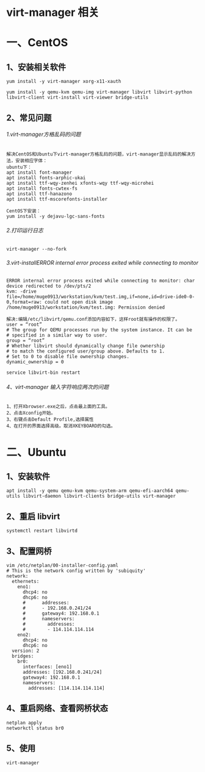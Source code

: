 # virt-manager 相关

# 一、CentOS

## 1、安装相关软件

```
yum install -y virt-manager xorg-x11-xauth
```
```
yum install -y qemu-kvm qemu-img virt-manager libvirt libvirt-python libvirt-client virt-install virt-viewer bridge-utils
```

## 2、常见问题

###### 1.virt-manager方格乱码的问题
```
解决CentOS和Ubuntu下virt-manager方格乱码的问题，virt-manager显示乱码的解决方法，安装相应字体： 
ubuntu下：
apt install font-manager 
apt install fonts-arphic-ukai 
apt install ttf-wqy-zenhei xfonts-wqy ttf-wqy-microhei 
apt install fonts-cwtex-fs 
apt install ttf-hanazono 
apt install ttf-mscorefonts-installer 

CentOS下安装：
yum install -y dejavu-lgc-sans-fonts
```
###### 2.打印运行日志
```
virt-manager --no-fork
```
###### 3.virt-installERROR internal error process exited while connecting to monitor
```
ERROR internal error process exited while connecting to monitor: char device redirected to /dev/pts/2
kvm: -drive file=/home/muge0913/workstation/kvm/test.img,if=none,id=drive-ide0-0-0,format=raw: could not open disk image
/home/muge0913/workstation/kvm/test.img: Permission denied

解决:编辑/etc/libvirt/qemu.conf添加内容如下，这样root就有操作的权限了。
user = “root”
# The group for QEMU processes run by the system instance. It can be
# specified in a similar way to user.
group = “root”
# Whether libvirt should dynamically change file ownership
# to match the configured user/group above. Defaults to 1.
# Set to 0 to disable file ownership changes.
dynamic_ownership = 0

service libvirt-bin restart
```

###### 4、virt-manager 输入字符响应两次的问题

```
1、打开Xbrowser.exe之后，点击最上面的工具。
2、点击Xconfig开始。
3、右键点击Default Profile,选择属性
4、在打开的界面选择高级。取消XKEYBOARD的勾选。
```

# 二、Ubuntu

## 1、安装软件

```
apt install -y qemu qemu-kvm qemu-system-arm qemu-efi-aarch64 qemu-utils libvirt-daemon libvirt-clients bridge-utils virt-manager
```

## 2、重启 libvirt

```
systemctl restart libvirtd
```

## 3、配置网桥

```
vim /etc/netplan/00-installer-config.yaml
# This is the network config written by 'subiquity'
network:
  ethernets:
    eno1:
      dhcp4: no
      dhcp6: no
      #      addresses:
      #      - 192.168.0.241/24
      #      gateway4: 192.168.0.1
      #      nameservers:
      #        addresses:
      #        - 114.114.114.114
    eno2:
      dhcp4: no
      dhcp6: no
  version: 2
  bridges:
    br0:
      interfaces: [eno1]
      addresses: [192.168.0.241/24]
      gateway4: 192.168.0.1
      nameservers:
        addresses: [114.114.114.114]
```

## 4、重启网络、查看网桥状态

```
netplan apply
networkctl status br0
```

## 5、使用

```
virt-manager
```

